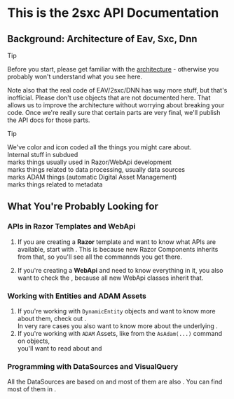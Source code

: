 # This is the **2sxc API Documentation**

## Background: Architecture of Eav, Sxc, Dnn

> [!TIP]
> Before you start, please get familiar with the [architecture](xref:Specs.Architecture.Intro) - otherwise you probably won't understand what you see here.

Note also that the real code of EAV/2sxc/DNN has way more stuff, but that's inofficial. 
Please don't use objects that are not documented here. 
That allows us to improve the architecture without worrying about breaking your code. 
Once we're really sure that certain parts are very final, we'll publish the API docs for those parts. 

> [!TIP]
> We've color and icon coded all the things you might care about. <br>
> <span class="priority-internal">Internal</span> stuff in subdued <br/>
> <span class="priority-web"></span> marks things usually used in Razor/WebApi development <br/>
> <span class="priority-data"></span> marks things related to data processing, usually data sources <br/>
> <span class="priority-adam"></span> marks ADAM things (automatic Digital Asset Management) <br/>
> <span class="priority-metadata"></span> marks things related to metadata <br/>

## What You're Probably Looking for

### APIs in Razor Templates and WebApi

1. If you are creating a **Razor** template and want to know what APIs are available, start with [](xref:ToSic.Sxc.Dnn.RazorComponent). 
	This is because new Razor Components inherits from that, so you'll see all the commannds you get there. 

1. If you're creating a **WebApi** and need to know everything in it, you also want to check the [](xref:ToSic.Sxc.Dnn.ApiController), because all new WebApi classes inherit that. 

### Working with Entities and ADAM Assets

1. If you're working with `DynamicEntity` objects and want to know more about them, check out [](xref:ToSic.Sxc.Data.IDynamicEntity).  
	In very rare cases you also want to know more about the underlying [](xref:ToSic.Eav.Data.IEntity).
1. If you're working with `ADAM` Assets, like from the `AsAdam(...)` command on [](xref:ToSic.Sxc.Data.IDynamicEntity) objects,  
	you'll want to read about [](xref:ToSic.Sxc.Adam.IFolder) and [](xref:ToSic.Sxc.Adam.IFile)

### Programming with DataSources and VisualQuery

All the DataSources are based on [](xref:ToSic.Eav.DataSources.IDataSource) and most of them are also [](xref:ToSic.Eav.DataSources.IDataTarget) . You can find most of them in [](xref:ToSic.Eav.DataSources) . 

